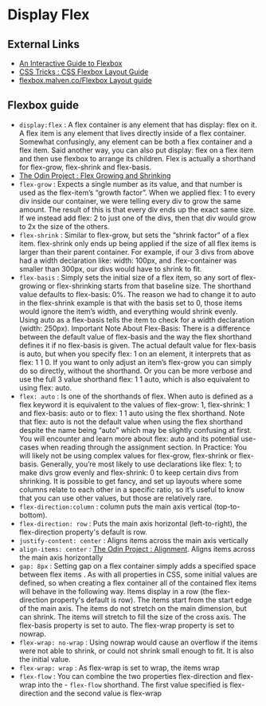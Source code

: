 # Display Flex

## External Links

- [An Interactive Guide to Flexbox](https://www.joshwcomeau.com/css/interactive-guide-to-flexbox/)
- [CSS Tricks : CSS Flexbox Layout Guide](https://css-tricks.com/snippets/css/a-guide-to-flexbox/)
- [flexbox.malven.co/Flexbox Layout guide](https://flexbox.malven.co/)

## Flexbox guide

- `display:flex` : A flex container is any element that has display: flex on it. A flex item is any element that lives directly inside of a flex container. Somewhat confusingly, any element can be both a flex container and a flex item. Said another way, you can also put display: flex on a flex item and then use flexbox to arrange its children. Flex is actually a shorthand for flex-grow, flex-shrink and flex-basis.
- [The Odin Project : Flex Growing and Shrinking](<(https://www.theodinproject.com/lessons/foundations-growing-and-shrinking)>)
- `flex-grow` : Expects a single number as its value, and that number is used as the flex-item’s “growth factor”. When we applied flex: 1 to every div inside our container, we were telling every div to grow the same amount. The result of this is that every div ends up the exact same size. If we instead add flex: 2 to just one of the divs, then that div would grow to 2x the size of the others.
- `flex-shrink` : Similar to flex-grow, but sets the “shrink factor” of a flex item. flex-shrink only ends up being applied if the size of all flex items is larger than their parent container. For example, if our 3 divs from above had a width declaration like: width: 100px, and .flex-container was smaller than 300px, our divs would have to shrink to fit.
- `flex-basis` : Simply sets the initial size of a flex item, so any sort of flex-growing or flex-shrinking starts from that baseline size. The shorthand value defaults to flex-basis: 0%. The reason we had to change it to auto in the flex-shrink example is that with the basis set to 0, those items would ignore the item’s width, and everything would shrink evenly. Using auto as a flex-basis tells the item to check for a width declaration (width: 250px). Important Note About Flex-Basis: There is a difference between the default value of flex-basis and the way the flex shorthand defines it if no flex-basis is given. The actual default value for flex-basis is auto, but when you specify flex: 1 on an element, it interprets that as flex: 1 1 0. If you want to only adjust an item’s flex-grow you can simply do so directly, without the shorthand. Or you can be more verbose and use the full 3 value shorthand flex: 1 1 auto, which is also equivalent to using flex: auto.
- `flex: auto` : Is one of the shorthands of flex. When auto is defined as a flex keyword it is equivalent to the values of flex-grow: 1, flex-shrink: 1 and flex-basis: auto or to flex: 1 1 auto using the flex shorthand. Note that flex: auto is not the default value when using the flex shorthand despite the name being “auto” which may be slightly confusing at first. You will encounter and learn more about flex: auto and its potential use-cases when reading through the assignment section. In Practice: You will likely not be using complex values for flex-grow, flex-shrink or flex-basis. Generally, you’re most likely to use declarations like flex: 1; to make divs grow evenly and flex-shrink: 0 to keep certain divs from shrinking. It is possible to get fancy, and set up layouts where some columns relate to each other in a specific ratio, so it’s useful to know that you can use other values, but those are relatively rare.
- `flex-direction:column` : column puts the main axis vertical (top-to-bottom).
- `flex-direction: row` : Puts the main axis horizontal (left-to-right), the flex-direction property's default is row.
- `justify-content: center` : Aligns items across the main axis vertically
- `align-items: center` : [The Odin Project : Alignment](https://www.theodinproject.com/lessons/foundations-alignment). Aligns items across the main axis horizontally
- `gap: 8px` : Setting gap on a flex container simply adds a specified space between flex items . As with all properties in CSS, some initial values are defined, so when creating a flex container all of the contained flex items will behave in the following way. Items display in a row (the flex-direction property's default is row). The items start from the start edge of the main axis. The items do not stretch on the main dimension, but can shrink. The items will stretch to fill the size of the cross axis. The flex-basis property is set to auto. The flex-wrap property is set to nowrap.
- `flex-wrap: no-wrap` : Using nowrap would cause an overflow if the items were not able to shrink, or could not shrink small enough to fit. It is also the initial value.
- `flex-wrap: wrap` : As flex-wrap is set to wrap, the items wrap
- `flex-flow` : You can combine the two properties flex-direction and flex-wrap into the - `flex-flow` shorthand. The first value specified is flex-direction and the second value is flex-wrap
